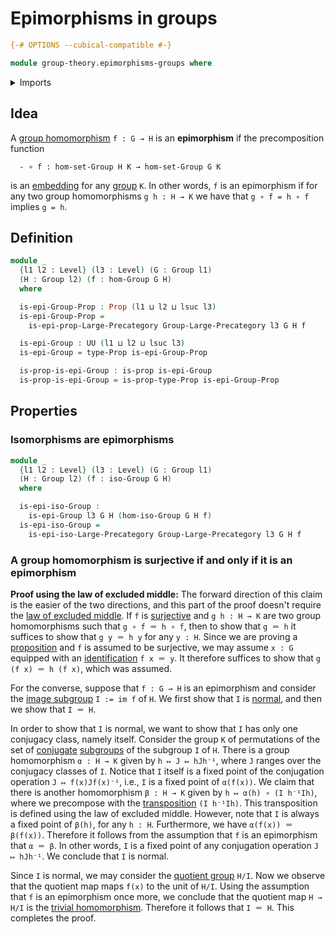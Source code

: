 # Epimorphisms in groups

```agda
{-# OPTIONS --cubical-compatible #-}

module group-theory.epimorphisms-groups where
```

<details><summary>Imports</summary>

```agda
open import category-theory.epimorphisms-in-large-precategories

open import foundation.propositions
open import foundation.universe-levels

open import group-theory.groups
open import group-theory.homomorphisms-groups
open import group-theory.isomorphisms-groups
open import group-theory.precategory-of-groups
```

</details>

## Idea

A [group homomorphism](group-theory.homomorphisms-groups.md) `f : G → H` is an
**epimorphism** if the precomposition function

```text
  - ∘ f : hom-set-Group H K → hom-set-Group G K
```

is an [embedding](foundation.embeddings.md) for any
[group](group-theory.groups.md) `K`. In other words, `f` is an epimorphism if
for any two group homomorphisms `g h : H → K` we have that `g ∘ f = h ∘ f`
implies `g = h`.

## Definition

```agda
module _
  {l1 l2 : Level} (l3 : Level) (G : Group l1)
  (H : Group l2) (f : hom-Group G H)
  where

  is-epi-Group-Prop : Prop (l1 ⊔ l2 ⊔ lsuc l3)
  is-epi-Group-Prop =
    is-epi-prop-Large-Precategory Group-Large-Precategory l3 G H f

  is-epi-Group : UU (l1 ⊔ l2 ⊔ lsuc l3)
  is-epi-Group = type-Prop is-epi-Group-Prop

  is-prop-is-epi-Group : is-prop is-epi-Group
  is-prop-is-epi-Group = is-prop-type-Prop is-epi-Group-Prop
```

## Properties

### Isomorphisms are epimorphisms

```agda
module _
  {l1 l2 : Level} (l3 : Level) (G : Group l1)
  (H : Group l2) (f : iso-Group G H)
  where

  is-epi-iso-Group :
    is-epi-Group l3 G H (hom-iso-Group G H f)
  is-epi-iso-Group =
    is-epi-iso-Large-Precategory Group-Large-Precategory l3 G H f
```

### A group homomorphism is surjective if and only if it is an epimorphism

**Proof using the law of excluded middle:** The forward direction of this claim
is the easier of the two directions, and this part of the proof doesn't require
the [law of excluded middle](foundation.law-of-excluded-middle.md). If `f` is
[surjective](foundation.surjective-maps.md) and `g h : H → K` are two group
homomorphisms such that `g ∘ f ＝ h ∘ f`, then to show that `g ＝ h` it suffices
to show that `g y ＝ h y` for any `y : H`. Since we are proving a
[proposition](foundation.propositions.md) and `f` is assumed to be surjective,
we may assume `x : G` equipped with an
[identification](foundation.identity-types.md) `f x ＝ y`. It therefore suffices
to show that `g (f x) ＝ h (f x)`, which was assumed.

For the converse, suppose that `f : G → H` is an epimorphism and consider the
[image subgroup](group-theory.images-of-group-homomorphisms.md) `I := im f` of
`H`. We first show that `I` is [normal](group-theory.normal-subgroups.md), and
then we show that `I ＝ H`.

In order to show that `I` is normal, we want to show that `I` has only one
conjugacy class, namely itself. Consider the group `K` of permutations of the
set of [conjugate](group-theory.conjugation.md)
[subgroups](group-theory.subgroups.md) of the subgroup `I` of `H`. There is a
group homomorphism `α : H → K` given by `h ↦ J ↦ hJh⁻¹`, where `J` ranges over
the conjugacy classes of `I`. Notice that `I` itself is a fixed point of the
conjugation operation `J ↦ f(x)Jf(x)⁻¹`, i.e., `I` is a fixed point of
`α(f(x))`. We claim that there is another homomorphism `β : H → K` given by
`h ↦ α(h) ∘ (I h⁻¹Ih)`, where we precompose with the
[transposition](finite-group-theory.transpositions.md) `(I h⁻¹Ih)`. This
transposition is defined using the law of excluded middle. However, note that
`I` is always a fixed point of `β(h)`, for any `h : H`. Furthermore, we have
`α(f(x)) ＝ β(f(x))`. Therefore it follows from the assumption that `f` is an
epimorphism that `α ＝ β`. In other words, `I` is a fixed point of any
conjugation operation `J ↦ hJh⁻¹`. We conclude that `I` is normal.

Since `I` is normal, we may consider the
[quotient group](group-theory.quotient-groups.md) `H/I`. Now we observe that the
quotient map maps `f(x)` to the unit of `H/I`. Using the assumption that `f` is
an epimorphism once more, we conclude that the quotient map `H → H/I` is the
[trivial homomorphism](group-theory.trivial-group-homomorphisms.md). Therefore
it follows that `I ＝ H`. This completes the proof.
